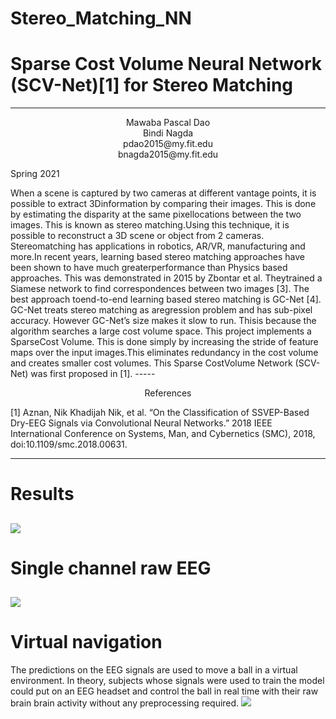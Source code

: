 # Stereo_Matching_NN

  # Sparse Cost Volume Neural Network (SCV-Net)[1] for Stereo Matching
  
  -----
  <p align="center">
  Mawaba Pascal Dao<br> 
  Bindi Nagda <br>
  pdao2015@my.fit.edu <br>
  bnagda2015@my.fit.edu <br>

  Spring 2021   
  </p>
  When a scene is captured by two cameras at different vantage points, it is possible to extract 3Dinformation by comparing their images. This is done by estimating the disparity at the same pixellocations between the two images. This is known as stereo matching.Using this technique, it is possible to reconstruct a 3D scene or object from 2 cameras.  Stereomatching has applications in robotics, AR/VR, manufacturing and more.In recent years, learning based stereo matching approaches have been shown to have much greaterperformance than Physics based approaches. This was demonstrated in 2015 by Zbontar et al. Theytrained a Siamese network to find correspondences between two images [3]. The best approach toend-to-end learning based stereo matching is GC-Net [4].  GC-Net treats stereo matching as aregression problem and has sub-pixel accuracy. However GC-Net’s size makes it slow to run. Thisis because the algorithm searches a large cost volume space.  This project implements a SparseCost Volume. This is done simply by increasing the stride of feature maps over the input images.This eliminates redundancy in the cost volume and creates smaller cost volumes. This Sparse CostVolume Network (SCV-Net) was first proposed in [1].
 -----
<p align="center">
 References 
  </p>
  
[1] Aznan, Nik Khadijah Nik, et al. “On the Classification of SSVEP-Based Dry-EEG Signals via Convolutional Neural Networks.” 2018 IEEE International Conference on Systems, Man, and Cybernetics (SMC), 2018, doi:10.1109/smc.2018.00631. 

 -----
 # Results
![](results/confusion_mtx.png)
 -----
 # Single channel raw EEG
![](results/single_channel.png)
 -----
 # Virtual navigation
The predictions on the EEG signals are used to move a ball in a virtual environment.
In theory, subjects whose signals were used to train the model could put on an EEG headset and control the ball 
in real time with their raw brain brain activity without any preprocessing required.
![](results/virtual_nav.png)

